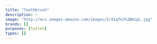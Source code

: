 ```yaml
---
title: "Toothbrush"
description: ~
image: "http://ecx.images-amazon.com/images/I/41qfe3%2BHipL.jpg"
brands: []
purposes: [toilet]
types: []
---
```

